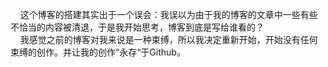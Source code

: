 &nbsp;&nbsp;&nbsp;&nbsp;这个博客的搭建其实出于一个误会：我误以为由于我的博客的文章中一些有些不恰当的内容被清退，于是我开始思考，博客到底是写给谁看的？<br>
&nbsp;&nbsp;&nbsp;&nbsp;我感觉之前的博客对我来说是一种束缚，所以我决定重新开始，开始没有任何束缚的创作。并让我的创作“永存“于Github。